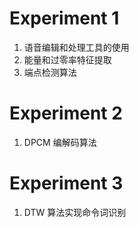 # Experiment 1 
1. 语音编辑和处理工具的使用
2. 能量和过零率特征提取
3. 端点检测算法

# Experiment 2 
1. DPCM 编解码算法

# Experiment 3
1. DTW 算法实现命令词识别
